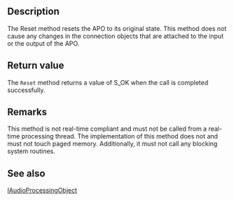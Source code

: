 ## Description

The Reset method resets the APO to its original state. This method does not cause any changes in the connection objects that are attached to the input or the output of the APO.

## Return value

The `Reset` method returns a value of S_OK when the call is completed successfully.

## Remarks

This method is not real-time compliant and must not be called from a real-time processing thread. The implementation of this method does not and must not touch paged memory. Additionally, it must not call any blocking system routines.

## See also

[IAudioProcessingObject](https://learn.microsoft.com/windows/desktop/api/audioenginebaseapo/nn-audioenginebaseapo-iaudioprocessingobject)